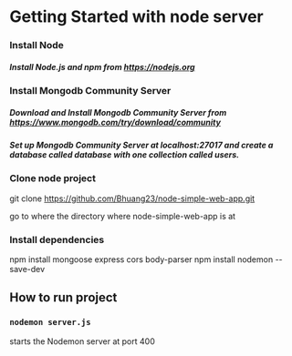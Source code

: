 # Getting Started with node server

### Install Node
##### Install Node.js and npm from https://nodejs.org
### Install Mongodb Community Server
##### Download and Install Mongodb Community Server from https://www.mongodb.com/try/download/community
##### Set up Mongodb Community Server at localhost:27017 and create a database called database with one collection called users.

### Clone node project
git clone https://github.com/Bhuang23/node-simple-web-app.git

go to where the directory where node-simple-web-app is at 

### Install dependencies
npm install mongoose express cors body-parser
npm install nodemon --save-dev

## How to run project
### `nodemon server.js`

starts the Nodemon server at port 400
